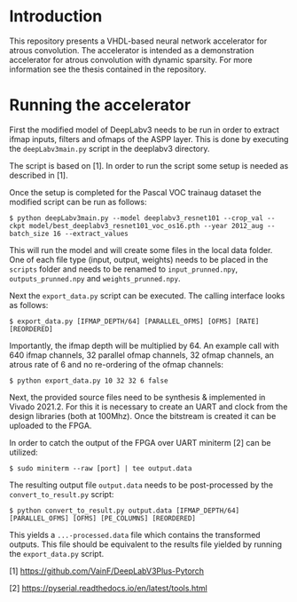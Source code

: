 # Introduction

This repository presents a VHDL-based neural network accelerator for atrous convolution. The accelerator is intended as a demonstration accelerator for atrous convolution with dynamic sparsity. For more information see the thesis contained in the repository.

# Running the accelerator

First the modified model of DeepLabv3 needs to be run in order to extract ifmap inputs, filters and ofmaps of the ASPP layer.
This is done by executing the `deepLabv3main.py` script in the deeplabv3 directory.

The script is based on [1]. In order to run the script some setup is needed as described in [1].

Once the setup is completed for the Pascal VOC trainaug dataset the modified script can be run as follows:

```
$ python deepLabv3main.py --model deeplabv3_resnet101 --crop_val --ckpt model/best_deeplabv3_resnet101_voc_os16.pth --year 2012_aug --batch_size 16 --extract_values
```

This will run the model and will create some files in the local data folder. One of each file type (input, output, weights) needs to be placed in the `scripts` folder and needs to be renamed to `input_prunned.npy`, `outputs_prunned.npy` and `weights_prunned.npy`.

Next the `export_data.py` script can be executed. The calling interface looks as follows:
```
$ export_data.py [IFMAP_DEPTH/64] [PARALLEL_OFMS] [OFMS] [RATE] [REORDERED]
```

Importantly, the ifmap depth will be multiplied by 64. An example call with 640 ifmap channels, 32 parallel ofmap channels, 32 ofmap channels, an atrous rate of 6 and no re-ordering of the ofmap channels:

```
$ python export_data.py 10 32 32 6 false
```

Next, the provided source files need to be synthesis & implemented in Vivado 2021.2. For this it is necessary to create an UART and clock from the design libraries (both at 100Mhz). Once the bitstream is created it can be uploaded to the FPGA.

In order to catch the output of the FPGA over UART miniterm [2] can be utilized:

```
$ sudo miniterm --raw [port] | tee output.data
```

The resulting output file `output.data` needs to be post-processed by the `convert_to_result.py` script:


```
$ python convert_to_result.py output.data [IFMAP_DEPTH/64] [PARALLEL_OFMS] [OFMS] [PE_COLUMNS] [REORDERED]
```

This yields a `...-processed.data` file which contains the transformed outputs. This file should be equivalent to the results file yielded by running the `export_data.py` script.


[1] https://github.com/VainF/DeepLabV3Plus-Pytorch

[2] https://pyserial.readthedocs.io/en/latest/tools.html
